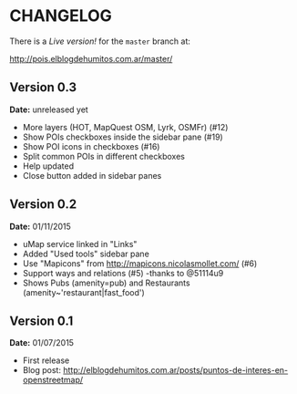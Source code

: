 # CHANGELOG

There is a *Live version!* for the `master` branch at:

http://pois.elblogdehumitos.com.ar/master/

## Version 0.3

**Date:** unreleased yet

 - More layers (HOT, MapQuest OSM, Lyrk, OSMFr) (#12)
 - Show POIs checkboxes inside the sidebar pane (#19)
 - Show POI icons in checkboxes (#16)
 - Split common POIs in different checkboxes
 - Help updated
 - Close button added in sidebar panes

## Version 0.2

**Date:** 01/11/2015

 - uMap service linked in "Links"
 - Added "Used tools" sidebar pane
 - Use "Mapicons" from http://mapicons.nicolasmollet.com/ (#6)
 - Support ways and relations (#5) -thanks to @51114u9
 - Shows Pubs (amenity=pub) and Restaurants
   (amenity~'restaurant|fast_food')

## Version 0.1

**Date:** 01/07/2015

 - First release
 - Blog post: http://elblogdehumitos.com.ar/posts/puntos-de-interes-en-openstreetmap/
